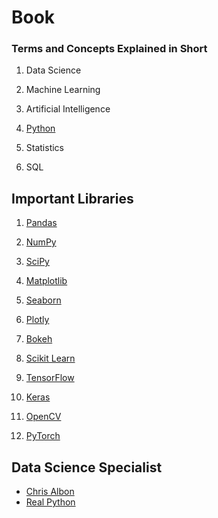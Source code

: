 # Book

### Terms and Concepts Explained in Short

1. Data Science

2. Machine Learning

3. Artificial Intelligence

4. [Python](https://docs.python.org/3/)

5. Statistics

6. SQL

## Important Libraries

1. [Pandas](https://pandas.pydata.org/) 

2. [NumPy](https://numpy.org/) 

3. [SciPy](https://www.scipy.org/) 

4. [Matplotlib](https://matplotlib.org/) 

5. [Seaborn](https://seaborn.pydata.org/) 

6. [Plotly](https://plotly.com/) 

7. [Bokeh](https://bokeh.org/) 

8. [Scikit Learn](https://scikit-learn.org/) 

9. [TensorFlow](https://www.tensorflow.org/) 

10. [Keras](https://keras.io/) 

11. [OpenCV](https://opencv.org/) 

12. [PyTorch](https://pytorch.org/)


## Data Science Specialist

- [Chris Albon](https://chrisalbon.com/)
- [Real Python](https://realpython.com/)



